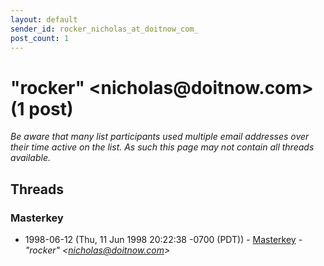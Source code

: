 ```yaml
---
layout: default
sender_id: rocker_nicholas_at_doitnow_com_
post_count: 1
---
```


# "rocker" <nicholas<span>@</span>doitnow.com> (1 post)

_Be aware that many list participants used multiple email addresses over their time active on the list. As such this page may not contain all threads available._

## Threads

### Masterkey
+ 1998-06-12 (Thu, 11 Jun 1998 20:22:38 -0700 (PDT)) - [Masterkey](/archive/1998/06/c48033f949da9f3b0934d20f408326bbfff0e5333c65a41dc71228384ec9f020) - _"rocker" \<nicholas@doitnow.com\>_

